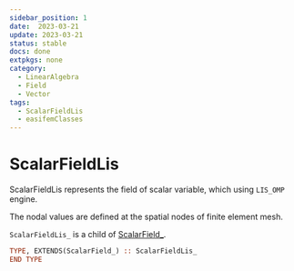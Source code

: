 ```yaml
---
sidebar_position: 1
date:  2023-03-21
update: 2023-03-21
status: stable
docs: done
extpkgs: none
category:
  - LinearAlgebra
  - Field
  - Vector
tags:
  - ScalarFieldLis
  - easifemClasses
---
```


# ScalarFieldLis

ScalarFieldLis represents the field of scalar variable, which using `LIS_OMP` engine.

The nodal values are defined at the spatial nodes of finite element mesh.

`ScalarFieldLis_` is a child of [ScalarField_](../ScalarField/ScalarField_.md).

```fortran
TYPE, EXTENDS(ScalarField_) :: ScalarFieldLis_
END TYPE
```
